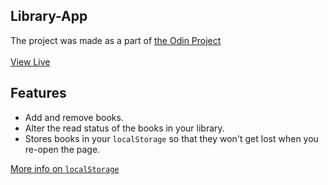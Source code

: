 ## Library-App <br>
The project was made as a part of [the Odin Project](https://theodinproject.com/)<br><br>
[View Live](https://pratikawaik.github.io/Library) <br>

## Features <br>
- Add and remove books.
- Alter the read status of the books in your library.
- Stores books in your `localStorage` so that they won't get lost when you re-open the page.

[More info on `localStorage`](https://developer.mozilla.org/en-US/docs/Web/API/Web_Storage_API/Using_the_Web_Storage_API)
